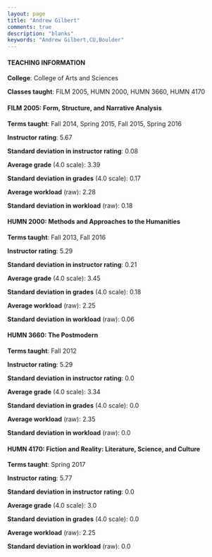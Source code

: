```yaml
---
layout: page
title: "Andrew Gilbert" 
comments: true
description: "blanks"
keywords: "Andrew Gilbert,CU,Boulder"
---
```

<head>
<script src="https://ajax.googleapis.com/ajax/libs/jquery/2.1.3/jquery.min.js"></script>
<script src="https://dl.dropboxusercontent.com/s/pc42nxpaw1ea4o9/highcharts.js?dl=0"></script>
<!-- <script src="../assets/js/highcharts.js"></script> -->
<style type="text/css">@font-face {
	font-family: "Bebas Neue";
	src: url(https://www.filehosting.org/file/details/544349/BebasNeue Regular.otf) format("opentype");
	}
	h1.Bebas { 
		font-family: "Bebas Neue", Verdana, Tahoma;
	}
</style>
</head>
	   
#### TEACHING INFORMATION

**College**: College of Arts and Sciences

**Classes taught**: FILM 2005, HUMN 2000, HUMN 3660, HUMN 4170

#### FILM 2005: Form, Structure, and Narrative Analysis

**Terms taught**: Fall 2014, Spring 2015, Fall 2015, Spring 2016

**Instructor rating**: 5.67

**Standard deviation in instructor rating**: 0.08

**Average grade** (4.0 scale): 3.39

**Standard deviation in grades** (4.0 scale): 0.17

**Average workload** (raw): 2.28

**Standard deviation in workload** (raw): 0.18

#### HUMN 2000: Methods and Approaches to the Humanities

**Terms taught**: Fall 2013, Fall 2016

**Instructor rating**: 5.29

**Standard deviation in instructor rating**: 0.21

**Average grade** (4.0 scale): 3.45

**Standard deviation in grades** (4.0 scale): 0.18

**Average workload** (raw): 2.25

**Standard deviation in workload** (raw): 0.06

#### HUMN 3660: The Postmodern

**Terms taught**: Fall 2012

**Instructor rating**: 5.29

**Standard deviation in instructor rating**: 0.0

**Average grade** (4.0 scale): 3.34

**Standard deviation in grades** (4.0 scale): 0.0

**Average workload** (raw): 2.35

**Standard deviation in workload** (raw): 0.0

#### HUMN 4170: Fiction and Reality: Literature, Science, and Culture

**Terms taught**: Spring 2017

**Instructor rating**: 5.77

**Standard deviation in instructor rating**: 0.0

**Average grade** (4.0 scale): 3.0

**Standard deviation in grades** (4.0 scale): 0.0

**Average workload** (raw): 2.25

**Standard deviation in workload** (raw): 0.0

